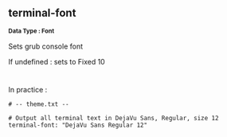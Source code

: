 ## terminal-font
<b> <sup> Data Type : Font </sup> </b>

Sets grub console font

If undefined : sets to Fixed 10

#
In practice :

```
# -- theme.txt --

# Output all terminal text in DejaVu Sans, Regular, size 12
terminal-font: "DejaVu Sans Regular 12"
```